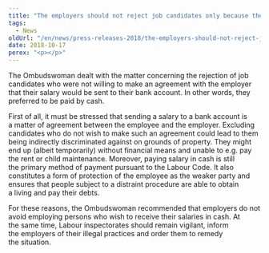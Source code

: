 ```yaml
---
title: "The employers should not reject job candidates only because they wish to receive their salary in cash"
tags:
  - News
oldUrl: "/en/news/press-releases-2018/the-employers-should-not-reject-job-candidates-only-because-they-wish-to-receive-their-salary-in-cas/"
date: 2018-10-17
perex: "<p></p>"
---
```


<!-- imported from the old website -->

<p>The Ombudswoman dealt with the matter concerning the rejection of job candidates who were not willing to make an agreement with the employer that their salary would be sent to their bank account. In other words, they preferred to be paid by cash. </p> <p>First of all, it must be stressed that sending a salary to a bank account is a matter of agreement between the employee and the employer. Excluding candidates who do not wish to make such an agreement could lead to them being indirectly discriminated against on grounds of property. They might end up (albeit temporarily) without financial means and unable to e.g. pay the rent or child maintenance. Moreover, paying salary in cash is still the primary method of payment pursuant to the Labour Code. It also constitutes a form of protection of the employee as the weaker party and ensures that people subject to a distraint procedure are able to obtain a living and pay their debts. </p><p> For these reasons, the Ombudswoman recommended that employers do not avoid employing persons who wish to receive their salaries in cash. At the same time, Labour inspectorates should remain vigilant, inform the employers of their illegal practices and order them to remedy the situation.</p>
